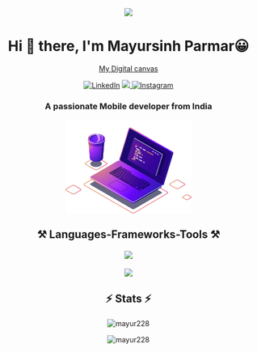 <p align="center"> <img src="https://media.licdn.com/dms/image/D4D16AQFvYGaYDBloyQ/profile-displaybackgroundimage-shrink_200_800/0/1701710798673?e=2147483647&v=beta&t=NJVtX5XxsIhHwZP9a_cT4QxkAVDo4EDVqHnS6kbGgN8"/></p>
<h1 align="center">Hi 👋 there, I'm Mayursinh Parmar😀</h1>
<p align="center"> <a href="https://mayur228.github.io/myPortfolio/" target="_blank">My Digital canvas</a></p>

<p align="center">
  <a href="https://www.linkedin.com/in/mayursinh-parmar-308411115/"><img alt="LinkedIn" src="https://img.shields.io/badge/linkedin-%230077B5.svg?style=for-the-badge&logo=linkedin&logoColor=white" /></a>
  <a href="mailto:mayurshih001.mp@gmail.com">
    <img src="https://img.shields.io/badge/Gmail-333333?style=for-the-badge&logo=gmail&logoColor=red" />
  </a>
    <a href="https://www.instagram.com/the_app_maker_buddy"><img alt="Instagram" src="https://img.shields.io/badge/-Instagram-%23E4405F?style=for-the-badge&logo=instagram&logoColor=white" /></a>
</p>
<h3 align="center">A passionate Mobile developer from India</h3>

<p align="center"><img align="center" alt="Coding" width="250" src="https://github.com/felipefarinha/felipefarinha/blob/main/computer-illustration.png">
</p>
<h2 align="center">⚒️ Languages-Frameworks-Tools ⚒️</h2>
<p align="center">
  <a href="https://skillicons.dev">
    <img align="center" src="https://skillicons.dev/icons?i=androidstudio,java,kotlin,dart,flutter"/><br> <br>
     <img align="center" src="https://skillicons.dev/icons?i=github,git,gitlab,firebase,vscode,postman"/>
  </a>
</p>
<h2 align="center">⚡ Stats ⚡</h2>
<p align="center"><img align="center" src="https://github-readme-stats.vercel.app/api/top-langs?username=mayur228&show_icons=true&locale=en&layout=compact" alt="mayur228" /></p>

<p align="center"><img align="center" src="https://github-readme-streak-stats.herokuapp.com/?user=mayur228&" alt="mayur228" /></p>

